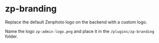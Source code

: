 zp-branding
===========

Replace the default Zenphoto logo on the backend with a custom logo.

Name the logo <code>zp-admin-logo.png</code> and place it in the <code>/plugins/zp-branding</code> folder.
